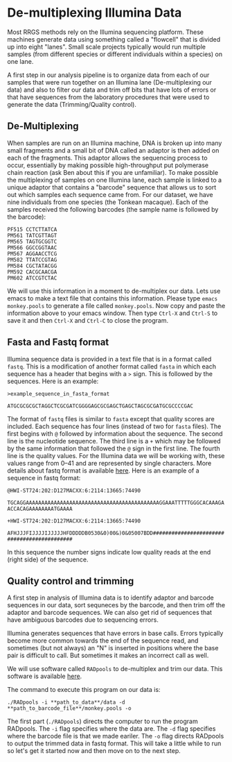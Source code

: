 # De-multiplexing Illumina Data

Most RRGS methods rely on the Illumina sequencing platform.  These machines generate data using something called a "flowcell" that is divided up into eight "lanes".  Small scale projects typically would run multiple samples (from different species or different individuals within a species) on one lane.  

A first step in our analysis pipeline is to organize data from each of our samples that were run together on an Illumina lane (De-multiplexing our data) and also to filter our data and trim off bits that have lots of errors or that have sequences from the laboratory procedures that were used to generate the data (Trimming/Quality control).

## De-Multiplexing
When samples are run on an Illumina machine, DNA is broken up into many small fragments and a small bit of DNA called an adaptor is then added on each of the fragments. This adaptor allows the sequencing process to occur, essentially by making possible high-throughput put polymerase chain reaction (ask Ben about this if you are unfamiliar). To make possible the multiplexing of samples on one Illumina lane, each sample is linked to a unique adaptor that contains a "barcode" sequence that allows us to sort out which samples each sequence came from.  For our dataset, we have nine individuals from one species (the Tonkean macaque). Each of the samples received the following barcodes (the sample name is followed by the barcode):
```
PF515 CCTCTTATCA
PM561 TATCGTTAGT
PM565 TAGTGCGGTC
PM566 GGCCGGTAAC
PM567 AGGAACCTCG
PM582 TTATCCGTAG
PM584 CGCTATACGG
PM592 CACGCAACGA
PM602 ATCCGTCTAC
```
We will use this information in a moment to de-multiplex our data.  Lets use emacs to make a text file that contains this information.  Please type `emacs monkey.pools` to generate a file called `monkey.pools`.  Now copy and paste the information above to your emacs window.  Then type `Ctrl-X` and `Ctrl-S` to save it and then `Ctrl-X` and `Ctrl-C` to close the program.

## Fasta and Fastq format

Illumina sequence data is provided in a text file that is in a format called `fastq`.  This is a modification of another format called `fasta` in which each sequence has a header that begins with a `>` sign.  This is followed by the sequences.  Here is an example:

`>example_sequence_in_fasta_format`

`ATGCGCGCGCTAGGCTCGCGATCGGGGAGCGCGAGCTGAGCTAGCGCGATGCGCCCCGAC`

The format of `fastq` files is similar to `fasta` except that quality scores are included.  Each sequence has four lines (instead of two for `fasta` files).  The first begins with `@` followed by information about the sequence.  The second line is the nucleotide sequence. The third line is a `+` which may be followed by the same information that followed the `@` sign in the first line.  The fourth line is the quality values.  For the Illumina data we will be working with, these values range from 0–41 and are represented by single characters.  More details about fastq format is available [here](http://en.wikipedia.org/wiki/FASTQ_format).  Here is an example of a sequence in fastq format:

`@HWI-ST724:202:D127MACXX:6:2114:13665:74490`

`TGCAGGAAAAAAAAAAAAAAAAAAAAAAAAAAAAAAAAAAAAAAAAAAAGGAAATTTTTGGGCACAAAGAACCACAGAAAAAAAATGAAAA`

`+HWI-ST724:202:D127MACXX:6:2114:13665:74490`

`AFHJJJFIJJJJIJJJJJHFDDDDDB0530&0)00&)0&05007BDD############################################`

In this sequence the number signs indicate low quality reads at the end (right side) of the sequence.

## Quality control and trimming

A first step in analysis of Illumina data is to identify adaptor and barcode sequences in our data, sort sequneces by the barcode, and then trim off the adaptor and barcode sequences.  We can also get rid of sequences that have ambiguous barcodes due to sequencing errors.

Illumina generates sequences that have errors in base calls.  Errors typically become more common towards the end of the sequence read, and sometimes (but not always) an "N" is inserted in positions where the base pair is difficult to call.  But sometimes it makes an incorrect call as well. 

We will use software called `RADpools` to de-multiplex and trim our data.  This software is available [here](https://github.com/johnomics/RADtools/blob/master/RADpools).

The command to execute this program on our data is:

`./RADpools -i **path_to_data**/data -d **path_to_barcode_file**/monkey.pools -o`

The first part (`./RADpools`) directs the computer to run the program RADpools.  The `-i` flag specifies where the data are.  The `-d` flag specifies where the barcode file is that we made eariler.  The `-o` flag directs RADpools to output the trimmed data in fastq format.  This will take a little while to run so let's get it started now and then move on to the next step.  

